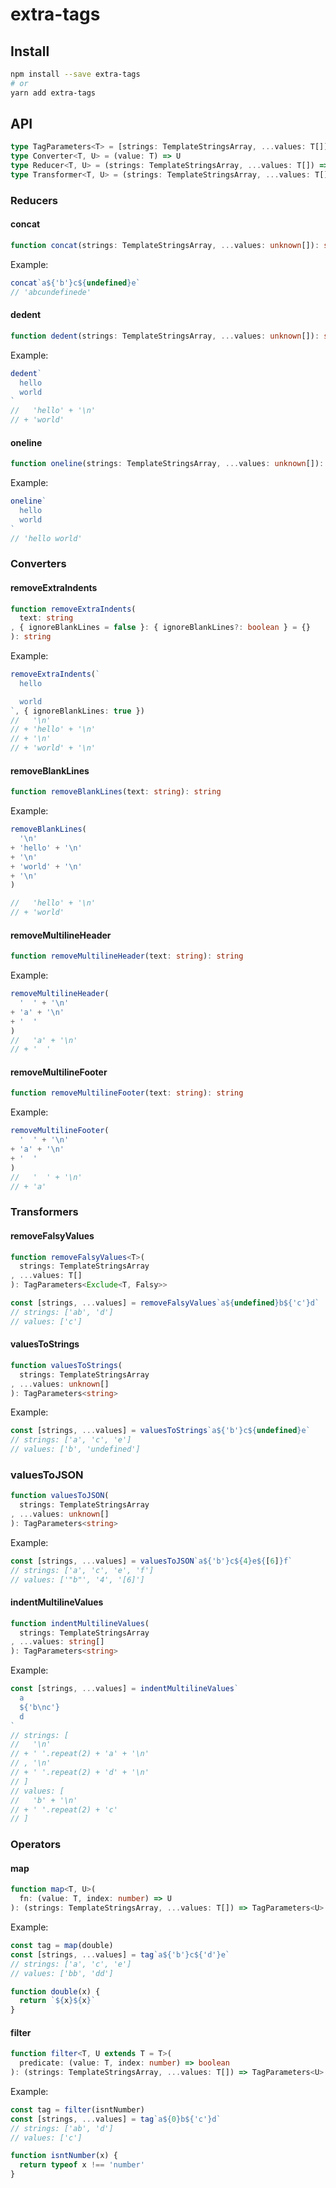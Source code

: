 # extra-tags
## Install
```sh
npm install --save extra-tags
# or
yarn add extra-tags
```

## API
```ts
type TagParameters<T> = [strings: TemplateStringsArray, ...values: T[]]
type Converter<T, U> = (value: T) => U
type Reducer<T, U> = (strings: TemplateStringsArray, ...values: T[]) => U
type Transformer<T, U> = (strings: TemplateStringsArray, ...values: T[]) => TagParameters<U>
```

### Reducers
#### concat
```ts
function concat(strings: TemplateStringsArray, ...values: unknown[]): string
```

Example:
```ts
concat`a${'b'}c${undefined}e`
// 'abcundefinede'
```

#### dedent
```ts
function dedent(strings: TemplateStringsArray, ...values: unknown[]): string
```

Example:
```ts
dedent`
  hello
  world
`
//   'hello' + '\n'
// + 'world'
```

#### oneline
```ts
function oneline(strings: TemplateStringsArray, ...values: unknown[]): string
```

Example:
```ts
oneline`
  hello
  world
`
// 'hello world'
```

### Converters
#### removeExtraIndents
```ts
function removeExtraIndents(
  text: string
, { ignoreBlankLines = false }: { ignoreBlankLines?: boolean } = {}
): string
```

Example:
```ts
removeExtraIndents(`
  hello

  world
`, { ignoreBlankLines: true })
//   '\n'
// + 'hello' + '\n'
// + '\n'
// + 'world' + '\n'
```

#### removeBlankLines
```ts
function removeBlankLines(text: string): string
```

Example:
```ts
removeBlankLines(
  '\n'
+ 'hello' + '\n'
+ '\n'
+ 'world' + '\n'
+ '\n'
)

//   'hello' + '\n'
// + 'world'
```

#### removeMultilineHeader
```ts
function removeMultilineHeader(text: string): string
```

Example:
```ts
removeMultilineHeader(
  '  ' + '\n'
+ 'a' + '\n'
+ '  '
)
//   'a' + '\n'
// + '  '
```

#### removeMultilineFooter
```ts
function removeMultilineFooter(text: string): string
```

Example:
```ts
removeMultilineFooter(
  '  ' + '\n'
+ 'a' + '\n'
+ '  '
)
//   '  ' + '\n'
// + 'a'
```

### Transformers
#### removeFalsyValues
```ts
function removeFalsyValues<T>(
  strings: TemplateStringsArray
, ...values: T[]
): TagParameters<Exclude<T, Falsy>>
```

```ts
const [strings, ...values] = removeFalsyValues`a${undefined}b${'c'}d`
// strings: ['ab', 'd']
// values: ['c']
```

#### valuesToStrings
```ts
function valuesToStrings(
  strings: TemplateStringsArray
, ...values: unknown[]
): TagParameters<string>
```

Example:
```ts
const [strings, ...values] = valuesToStrings`a${'b'}c${undefined}e`
// strings: ['a', 'c', 'e']
// values: ['b', 'undefined']
```

### valuesToJSON
```ts
function valuesToJSON(
  strings: TemplateStringsArray
, ...values: unknown[]
): TagParameters<string>
```

Example:
```ts
const [strings, ...values] = valuesToJSON`a${'b'}c${4}e${[6]}f`
// strings: ['a', 'c', 'e', 'f']
// values: ['"b"', '4', '[6]']
```

#### indentMultilineValues
```ts
function indentMultilineValues(
  strings: TemplateStringsArray
, ...values: string[]
): TagParameters<string>
```

Example:
```ts
const [strings, ...values] = indentMultilineValues`
  a
  ${'b\nc'}
  d
`
// strings: [
//   '\n'
// + ' '.repeat(2) + 'a' + '\n'
// , '\n'
// + ' '.repeat(2) + 'd' + '\n'
// ]
// values: [
//   'b' + '\n'
// + ' '.repeat(2) + 'c'
// ]
```

### Operators
#### map
```ts
function map<T, U>(
  fn: (value: T, index: number) => U
): (strings: TemplateStringsArray, ...values: T[]) => TagParameters<U>
```

Example:
```ts
const tag = map(double)
const [strings, ...values] = tag`a${'b'}c${'d'}e`
// strings: ['a', 'c', 'e']
// values: ['bb', 'dd']

function double(x) {
  return `${x}${x}`
}
```

#### filter
```ts
function filter<T, U extends T = T>(
  predicate: (value: T, index: number) => boolean
): (strings: TemplateStringsArray, ...values: T[]) => TagParameters<U>
```

Example:
```ts
const tag = filter(isntNumber)
const [strings, ...values] = tag`a${0}b${'c'}d`
// strings: ['ab', 'd']
// values: ['c']

function isntNumber(x) {
  return typeof x !== 'number'
}
```
